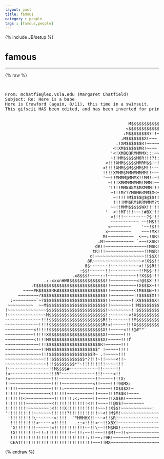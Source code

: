 ```yaml
---
layout: post
title: famous
category : people
tags : [famous,people]
---
```

{% include JB/setup %}
# famous
---
{% raw %}
<pre>


From: mchatfie@leo.vsla.edu (Margaret Chatfield)
Subject: Re: Here is a babe
Here is Crawford (again, 8/11), this time in a swimsuit.
This gifscii HAS been edited, and has been inverted for printing:


                                                M$$$$$$$$$$$$$$$$RMMMMM8MMX    
                                               &lt;$$$$$$$$$$$$R????!!?MMMR$RMMh. 
                                              :M$$$$$$$R?!!~~~~!!!!!!!MMM$$$$X 
                                             :M$$$$$$$X!~~~   ~~~~~!!MM8$MM$$M!
                                           :!XM$$$$$$R!~~~~~  ~~~~~!!M$$$$$$$R!
                                          &lt;!XM$$$$$$MR!~~~~ ~~ ~:!!&lt;:!M$$$$$$$!
                                         &#039;&lt;!XMBQQRMMMMX:::~~~&lt;!?!!~~!!!!$$$M!$X
                                         ~!!MM$$$$$M8R!!!?!:~!!M$f?!~~~!M$8HXX?
                                       &lt;!!!XMM$$$$$MMRM$$!~!~~~~~~~~~~~!XM?!!M!
                                      &lt;!!!!XMM$$M$$MM$M!!~~~ ~~~ ~  :~!!!X!~~R!
                                      !!!!XMMM$MMMMMMMM!!~~~ ~~~~  ~~~!!!X~~X!~
                                      &#039;~~!!MMMM@MMMX!!MM!:~!!!~~  `~~~~!!XXXX~ 
                                        ~!!!XMMMMMMMM!MMM!~~~~:: &lt;&lt;~~~~!!$$R!  
                                        &#039;!!!!MM888M$MXMMM!!!!()!!~~~~~&lt;!X$$$&gt;  
                                         ~!!!M???M$MRRMM$X&lt;~!!!!~~~~~:!XN$$M   
                                          ~!!!!!M$$$$@$@$$!!~~&#039;  ~~:XH8$$$WR   
                                          !!!!MM$RM$RRMMMM?t!:::XX8$$$$$$$$&gt;   
                                         ~~!!MMM$$$$$WX!!!!!!$$$$$$$RR$$$R&quot;    
                                       &#039;  &lt;!!MT!!!~~~!#BX!!!~~?T#?!!!M$$$X.    
                                         &lt;!!!!~~~~~~~~~?$!!!~~~~~~:!M$$$$MXH:  
                                         ~~~~~~~~~~~ ~~!M&amp;!!!~~~&lt;!!X$$$$$$$R$W&gt;
                                        &lt;~~~~~~~~    &#039;~~!$!!!!!!!!MMRM$R?#!!$N!
                                       x~~~~~~~~~    ~~~!MX!!!!!!?!M!M!~~:!!$B!
                                      M!~~~~~~~~~~  &lt;~~:!$R!!!!!!!X!!!~~!!~!RR!
                                    :M!~~~~~~~~~~~ `~~~!X$R!!!!!!!!~~~:!!~~tMM!
                                   dR!!~~~~~~~~~~~~~~~~!M$R!!!!!!!~!!!!!!~~@$@~
                                  tR!!!~~~~~~~~~~~~~~~!!M$R!!!!!!!!!!!!!~~!$$E~
                                 d!~~~~~~~~~~~~~~~~~~~!!$$X!!!!!!!!!!!!~~~X$$!~
                                8R~~~~~~~~~~~~~~~~~~~&lt;!X$$!!!!!!!!!!!&lt;~~~!MR$~~
                               8$~~~~~~~!~~~~~~~~~~~&lt;!!$$R!!!MX!!!!~~~~~&lt;XR$!~&lt;
                             :$$!~~~~~~!!~~~~~~~~~~~!!M$$!!!!MM!!!~~~~~&lt;!8$F~&lt;!
                          .x8$$$!~~~~::!~~~~~~~~~~~!!X$$$!!!!MM!!~~~~~!!M$R~~~!
               .::xxxnHW8$$$$$$$$$$$$$$!!~~~~~~~~~~&lt;!@$$X!!!!MM~~~~~&lt;!!X$E~~~~!
          :t$$$$$$$$$$$$$$$$$$$$$$$$$$$!!~~~~~~~~~~!X$$$X~!!!MX~~~~~!!X$$~~~~!!
       ~~~~#R$$$$$RR8$$$$$$$$$$$$$$$$$$!!~~~~~~~~~&lt;!M$$$B~!!!M!~~~~~!X$$!~~~~!!
     ~~~~~~~~?$$$$$$$$$$$$$$$$$$$$$$$$$!!~~~~~~~~~!!$$$$$X!!X$!~~~~!X$$R~~~~&lt;!f
  :~~~~~~~~~`~?$$$$$$$$$$$$$$$$$$$$$$$$!!~~~~~~~~!!X$$$$$$X!M$~~~&lt;!W$$R~~~~~!! 
 ~~~~~~~~~~  ~~M$$$$$$$$$$$$$$$$$$$$$$$!!~~~~~~~~!!M$$$$$$$$$Bid$$$$$$!~~~~~!! 
!~~~~~~~~~~~~~~~$$$$$$$$$$$$$$$$$$$$$$$!~~~~~~~~~!!$$$$$$$$$$$$$$$$$$!~~~~~~!~ 
!~~~~~~~~~~~~~~~M$$$$$$$$$$$$$$$$$$$$$$!:~~~~~~~&lt;!X$$$$$$$$$$$$$$$$$!~~~~~~!!  
~~~~~~~~~~~~~~!!!$$$$$$$$$$$$$$$$$$$$$R!!:~~~~~~!!M$$$$$$$$$$$$$$&quot;XR~~~~~~~!!  
~~~~~~~~~~~~~!!!!$$$$$$$$$$$$$$$$$$$$$R!&lt;!~~~~~!!!X$$$$$$$$$$$P~  !~~~~~~~!!   
~~~~~~~~~~~&lt;!!!!!$$$$$$$$$$$$$$$$$$$$$X!!~~~~~&lt;!!!@#&quot;&quot;`           ~~~~~~~~!!   
~~~~~~~~~~~!!!!!X$$$$$$$$$$$$$$$$$$$$$X!~~~~~~!!!                &#039;~~~~~~~!!    
~~~~~~~~~~~&lt;!!!!M$$$$$$$$$$$$$$$$$$$$$X!~~~~~!!!f                &#039;~~~~~~&lt;!!    
~~~~~~~~~~~~~!!!$$$$$$$$$$$$$$$$$$$$$R!~~~~~~!!!                 &#039;~~~~~&lt;!!&gt;    
~~~~~~~~~~~~~~!!M$$$$$$$$$$$$$$$$$$$&quot; !~~~~~!!!!                 ~~~~~~!!!     
~~~~~~~~~~~~~~!!!$$$$$$$$$$$$$$$$$R~ .!~~~~~!!!                  ~~~~~!!!!     
~~~~~~~~~~~~~~~!!!$$$$$$$$$$$$$*?!!!~!!~~~~&lt;!!~                  ~~~~!!!!!     
~~~~~~~~~~~~~~~~!!!$$$$$$$$*&quot;~!!!!!!!!!~~~~!!!                  &lt;~~~:!!!!!     
!~~~~~~~~~~~~~~~~!!M$$$$#~~~~~~~~~~~!!~~~~~!!                   ~~~~~~~!!!     
!&lt;~~~~~~~~~~~~~~~!!!R&quot;~~~~~~~~~~~~~!!!~~~~&lt;!!                  &#039;~~~~~~&lt;!!      
!&lt;~~~~~~~~~~~~~~~~!!!~~~~~~~~~~~~~~!!~~~~~!!!X:                ~~~~~~~!!~      
!!~~~~~~~~~~~~~~~~!!!!~~~~~~~~~~~~&lt;!!~~~~!!!9$MX:              ~~~~~~&lt;!!       
!!!!!~~~~~~~~~~~~~!!!!:~~~~~~~~~~~!!~~~~~!!X$$$X!~            &#039;~~~~~~!!~       
!!!!!!~~~~~~~~~~~&lt;!!!!!!~~~~~~~~~~!!~~~~!!!M$$R!~~~~          ~~~~~~!!!        
!!!!!!!&lt;~~~~~~~~~~~!!!!!!!:&lt;:~~~~~!!~~~~!!X$$R!~~~~~~         ~~~~~~!!         
!!!!!!!!~~~~~~~~~~&lt;!!!!!!!!!!!!!&lt;!!!~~~~!!@$$!~~~~~~~~        ~~~~~!!~         
!!!!!!!!!~~~~~~~~:&lt;!!!!X!!!!!!!!!!!!~~~!!X$$!~~~~~~~~~~~~:   &#039;~~~~~!!          
&#039;!!!!!!!!!!~~~~~~~!!!!!!?!!!!!!!!!!!~~&lt;!!M$M!~~~~~~~~~~~~~~~ &#039;~~~~~!~          
 !!!!!!!!!!\~~~~~~~&gt;!!!!  `&quot;MMMHX!!~~~&lt;!!$R!~~~~~~~~~~~~~~~~~&lt;~~~~!!           
  !!!!!!!!!!&lt;~~~~~&lt;!!!!!   .::&lt;!!!!&lt;~~!!X8X!~~~~~~~~~~~~~~~~~~~~~~!!           
  `X!!!!!!!!~~~~~!&lt;!!!!!!!!!!!!~~!!\~~!!M$MX!:~~~~~~~~~~~~~~~~&lt;!~~!&gt;           
  !X!!!!!!!!~!!:!!!!!!!!!!~!!!:~~!!~~~!!$M!~~!!&lt;~~~~~~~~~~~~~~~!!!!            
  !!!!!!!!!!!!!!!!!!!!!!!!!!!!!!:!!~~:!9R!~~~~~~!~~~~~~~~~~~~~~&lt;!!f            
 &#039;CHAT!!!!!!!!!!!!!!!!!!!!!!!!!!!!~~~!!MX~~~~~~~~~~~~~~~~~~~~~~!!X              </pre>
{% endraw %}

